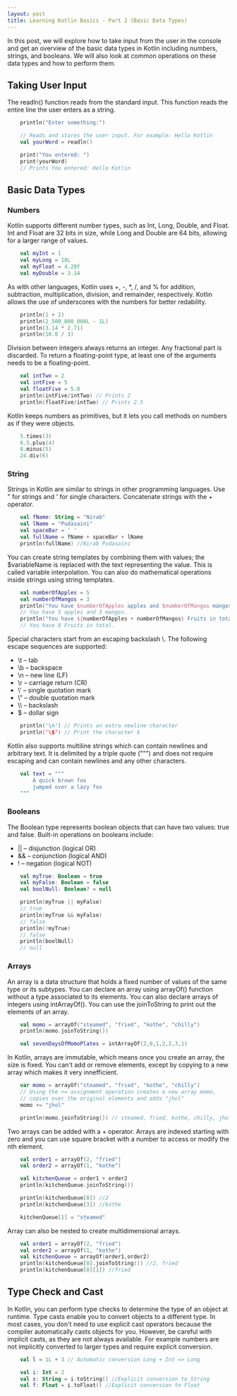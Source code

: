 ```yaml
---
layout: post
title: Learning Kotlin Basics - Part 2 (Basic Data Types)
---
```


In this post, we will explore how to take input from the user in the console and get an overview of the basic data types in Kotlin including numbers, strings, and booleans. We will also look at common operations on these data types and how to perform them.

## Taking User Input

The readln() function reads from the standard input. This function reads the entire line the user enters as a string.

```kotlin
    println("Enter something:")

    // Reads and stores the user input. For example: Hello Kotlin
    val yourWord = readln()

    print("You entered: ")
    print(yourWord)
    // Prints You entered: Hello Kotlin
```

## Basic Data Types

### Numbers

Kotlin supports different number types, such as Int, Long, Double, and Float. Int and Float are 32 bits in size, while Long and Double are 64 bits, allowing for a larger range of values.

```kotlin
    val myInt = 1
    val myLong = 10L
    val myFloat = 4.20f
    val myDouble = 3.14
```

As with other languages, Kotlin uses +, -, *, /, and % for addition, subtraction, multiplication, division, and remainder, respectively. Kotlin allows the use of underscores with the numbers for better redability. 

```kotlin
    println(1 + 2)
    println(2_500_000_000L - 1L)
    println(3.14 * 2.71)
    println(10.0 / 3)
```
Division between integers always returns an integer. Any fractional part is discarded. To return a floating-point type, at least one of the arguments needs to be a floating-point.

```kotlin 
    val intTwo = 2
    val intFive = 5
    val floatFive = 5.0
    println(intFive/intTwo) // Prints 2
    println(floatFive/intTwo) // Prints 2.5
```

Kotlin keeps numbers as primitives, but it lets you call methods on numbers as if they were objects.

```kotlin
    5.times(3)
    6.5.plus(4)
    8.minus(5)
    24.div(6)
```


### String

Strings in Kotlin are similar to strings in other programming languages. Use " for strings and ' for single characters. Concatenate strings with the + operator. 

```kotlin
    val fName: String = "Nirab"
    val lName = "Pudasaini"
    val spaceBar = ' '
    val fullName = fName + spaceBar + lName
    println(fullName) //Nirab Pudasaini
```
You can create string templates by combining them with values; the $variableName is replaced with the text representing the value. This is called variable interpolation. You can also do mathematical operations inside strings using string templates.

```kotlin
    val numberOfApples = 5
    val numberOfMangos = 3
    println("You have $numberOfApples apples and $numberOfMangos mangos.")
    // You have 5 apples and 3 mangos.
    println("You have ${numberOfApples + numberOfMangos} Fruits in total.")
    // You have 8 Fruits in total.

```

Special characters start from an escaping backslash \\. The following escape sequences are supported:

- \t – tab
- \b – backspace
- \n – new line (LF)
- \r – carriage return (CR)
- \\' – single quotation mark
- \\" – double quotation mark
- \\\ – backslash
- \$ – dollar sign


```kotlin
    println('\n') // Prints an extra newline character
    println('\$') // Print the character $
```

Kotlin also supports multiline strings which can contain newlines and arbitrary text. It is delimited by a triple quote (""") and does not require escaping and can contain newlines and any other characters. 

```kotlin
    val text = """
        A quick brown fox
        jumped over a lazy fox
    """
```

### Booleans

The Boolean type represents boolean objects that can have two values: true and false. Built-in operations on booleans include:

- || – disjunction (logical OR)
- && – conjunction (logical AND)
- ! – negation (logical NOT)


```kotlin
    val myTrue: Boolean = true
    val myFalse: Boolean = false
    val boolNull: Boolean? = null

    println(myTrue || myFalse)
    // true
    println(myTrue && myFalse)
    // false
    println(!myTrue)
    // false
    println(boolNull)
    // null
```

### Arrays

An array is a data structure that holds a fixed number of values of the same type or its subtypes. You can declare an array using arrayOf() function without a type associated to its elements. You can also declare arrays of integers using intArrayOf(). You can use the joinToString to print out the elements of an array. 

```kotlin
    val momo = arrayOf("steamed", "fried", "kothe", "chilly")
    println(momo.joinToString())

    val sevenDaysOfMomoPlates = intArrayOf(2,0,1,2,2,3,1)
```

In Kotlin, arrays are immutable, which means once you create an array, the size is fixed. You can't add or remove elements, except by copying to a new array which makes it very innefficient. 

```kotlin
    var momo = arrayOf("steamed", "fried", "kothe", "chilly")
    // Using the += assignment operation creates a new array momo,
    // copies over the original elements and adds "jhol"
    momo += "jhol"

    println(momo.joinToString()) // steamed, fried, kothe, chilly, jhol
```

Two arrays can be added with a + operator. Arrays are indexed starting with zero and you can use square bracket with a number to access or modify the nth element.

```kotlin
    val order1 = arrayOf(2, "fried")
    val order2 = arrayOf(1, "kothe")

    val kitchenQueue = order1 + order2
    println(kitchenQueue.joinToString())

    println(kitchenQueue[0]) //2
    println(kitchenQueue[3]) //kothe

    kitchenQueue[1] = "steamed"
```
Array can also be nested to create multidimensional arrays. 

```kotlin
    val order1 = arrayOf(2, "fried")
    val order2 = arrayOf(1, "kothe")
    val kitchenQueue = arrayOf(order1,order2)
    println(kitchenQueue[0].joinToString()) //2, fried
    println(kitchenQueue[0][1]) //fried
```

## Type Check and Cast

In Kotlin, you can perform type checks to determine the type of an object at runtime. Type casts enable you to convert objects to a different type. In most cases, you don't need to use explicit cast operators because the compiler automatically casts objects for you. However, be careful with implicit casts, as they are not always available. For example numbers are not implicitly converted to larger types and require explicit conversion.

```kotlin
    val l = 1L + 3 // Automatic conversion Long + Int => Long

    val i: Int = 2
    val s: String = i.toString() //Explicit conversion to String
    val f: Float = i.toFloat() //Explicit conversion to Float
```



